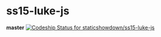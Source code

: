 # ss15-luke-js

**master** [ ![Codeship Status for staticshowdown/ss15-luke-js](https://codeship.com/projects/72552960-8595-0132-6249-76a8aba63565/status?branch=master)](https://codeship.com/projects/58795)
